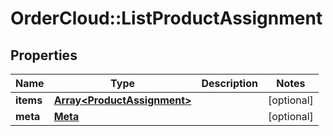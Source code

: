 # OrderCloud::ListProductAssignment

## Properties
Name | Type | Description | Notes
------------ | ------------- | ------------- | -------------
**items** | [**Array&lt;ProductAssignment&gt;**](ProductAssignment.md) |  | [optional] 
**meta** | [**Meta**](Meta.md) |  | [optional] 


